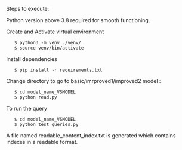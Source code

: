 Steps to execute:

Python version above 3.8 required for smooth functioning.

Create and Activate virtual environment
```
   $ python3 -m venv ./venv/
   $ source venv/bin/activate
```

Install dependencies
```
   $ pip install -r requirements.txt
```   
Change directory to go to basic/imrproved1/improved2 model :
```   
   $ cd model_name_VSMODEL
   $ python read.py
```   
To run the query
```   
   $ cd model_name_VSMODEL
   $ python test_queries.py
```
A file named readable_content_index.txt is generated which contains indexes in a readable format.
